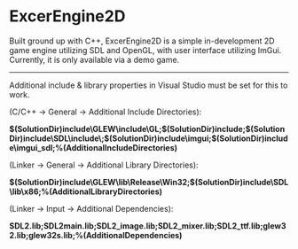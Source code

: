 # ExcerEngine2D

Built ground up with C++, ExcerEngine2D is a simple in-development 2D game engine utilizing SDL and OpenGL, with user interface utilizing ImGui.
Currently, it is only available via a demo game.

 ---------
Additional include & library properties in Visual Studio must be set for this to work.

(C/C++ -> General -> Additional Include Directories): 

**$(SolutionDir)include\GLEW\include\GL;$(SolutionDir)include\;$(SolutionDir)include\SDL\include\;$(SolutionDir)include\imgui\;$(SolutionDir)include\imgui_sdl\;%(AdditionalIncludeDirectories)**

(Linker -> General -> Additional Library Directories):

**$(SolutionDir)include\GLEW\lib\Release\Win32;$(SolutionDir)include\SDL\lib\x86;%(AdditionalLibraryDirectories)**

(Linker -> Input -> Additional Dependencies):

**SDL2.lib;SDL2main.lib;SDL2_image.lib;SDL2_mixer.lib;SDL2_ttf.lib;glew32.lib;glew32s.lib;%(AdditionalDependencies)**

